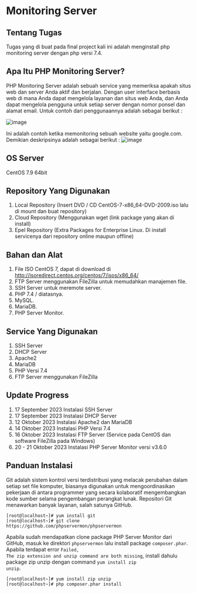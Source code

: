 # Monitoring Server

## Tentang Tugas
Tugas yang di buat pada final project kali ini adalah menginstall php monitoring server dengan php versi 7.4.

## Apa Itu PHP Monitoring Server?
PHP Monitoring Server adalah sebuah service yang memeriksa apakah situs web dan server Anda aktif dan berjalan. Dengan user interface berbasis web di mana Anda dapat mengelola layanan dan situs web Anda, dan Anda dapat mengelola pengguna untuk setiap server dengan nomor ponsel dan alamat email. Untuk contoh dari penggunaannya adalah sebagai berikut :

![image](https://github.com/alifmf2309/Monitoring-Server-menggunakan-PHP-Monitoring-Server/assets/117895406/def86bde-0e62-4af4-a40e-350384f2590e)

Ini adalah contoh ketika memonitoring sebuah website yaitu google.com. Demikian deskripsinya adalah sebagai berikut :
![image](https://github.com/alifmf2309/Monitoring-Server-menggunakan-PHP-Monitoring-Server/assets/117895406/6a8e9590-b4eb-4c2e-acc7-257b435cca29)


## OS Server
CentOS 7.9 64bit

## Repository Yang Digunakan
1. Local Repository (Insert DVD / CD CentOS-7-x86_64-DVD-2009.iso lalu di mount dan buat repository)
2. Cloud Repository (Menggunakan wget (link package yang akan di install)
3. Epel Repository (Extra Packages for Enterprise Linux. Di install servicenya dari repository online maupun offline)

## Bahan dan Alat
1. File ISO CentOS 7, dapat di download di http://isoredirect.centos.org/centos/7/isos/x86_64/
2. FTP Server menggunakan FileZilla untuk memudahkan manajemen file.
3. SSH Server untuk meremote server.
4. PHP 7.4 / diatasnya.
5. MySQL.
6. MariaDB.
7. PHP Server Monitor.

## Service Yang Digunakan
1. SSH Server
2. DHCP Server
3. Apache2
4. MariaDB
5. PHP Versi 7.4
6. FTP Server menggunakan FileZilla

## Update Progress
1. 17 September 2023 Instalasi SSH Server
2. 17 September 2023 Instalasi DHCP Server
3. 12 Oktober 2023  Instalasi Apache2 dan MariaDB
4. 14 Oktober 2023 Instalasi PHP Versi 7.4
5. 16 Oktober 2023 Instalasi FTP Server (Service pada CentOS dan software FileZilla pada Windows)
6. 20 - 21 Oktober 2023 Instalasi PHP Server Monitor versi v3.6.0

## Panduan Instalasi
Git adalah sistem kontrol versi terdistribusi yang melacak perubahan dalam setiap set file komputer, biasanya digunakan untuk mengoordinasikan pekerjaan di antara programmer yang secara kolaboratif mengembangkan kode sumber selama pengembangan perangkat lunak. Repositori Git menawarkan banyak layanan, salah satunya GitHub.
```
[root@localhost~]# yum install git
[root@localhost~]# git clone https://github.com/phpservermon/phpservermon
```

Apabila sudah mendapatkan clone package PHP Server Monitor dari GitHub, masuk ke direktori <code>phpservermon</code> lalu install package <code>composer.phar</code>. Apabila terdapat error <code>Failed, The zip extension and unzip command are both missing</code>, install dahulu package zip unzip dengan command <code>yum install zip unzip</code>.
```
[root@localhost~]# yum install zip unzip
[root@localhost~]# php composer.phar install
```
